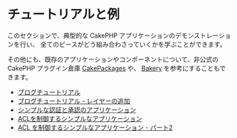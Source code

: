 # チュートリアルと例

このセクションで、典型的な CakePHP アプリケーションのデモンストレーションを行い、
全てのピースがどう組み合わさっていくかを学ぶことができます。

その他にも、既存のアプリケーションやコンポーネントについて、非公式の CakePHP プラグイン倉庫
[CakePackages](https://plugins.cakephp.org/) や、
[Bakery](https://bakery.cakephp.org/) を参考にすることもできます。

- [ブログチュートリアル](tutorials-and-examples/blog/blog)
- [ブログチュートリアル - レイヤーの追加](tutorials-and-examples/blog/part-two)
- [シンプルな認証と承認のアプリケーション](tutorials-and-examples/blog-auth-example/auth)
- [ACLを制御するシンプルなアプリケーション](tutorials-and-examples/simple-acl-controlled-application/simple-acl-controlled-application)
- [ACL を制御するシンプルなアプリケーション - パート2](tutorials-and-examples/simple-acl-controlled-application/part-two)
